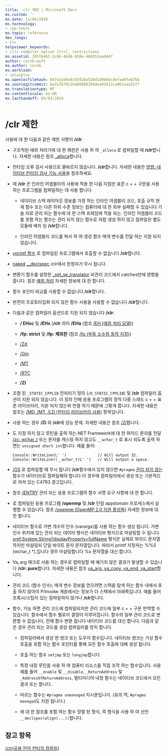 ```yaml
---
title: -clr 제한 | Microsoft Docs
ms.custom: ''
ms.date: 11/04/2016
ms.technology:
- cpp-tools
ms.topic: reference
dev_langs:
- C++
helpviewer_keywords:
- /clr compiler option [C++], restrictions
ms.assetid: 385f6462-2c68-46d6-810e-469553ead447
author: corob-msft
ms.author: corob
ms.workload:
- cplusplus
ms.openlocfilehash: 697e2a50e8c63928a52bd1d960dcdefad0fe87bb
ms.sourcegitcommit: be2a7679c2bd80968204dee03d13ca961eaa31ff
ms.translationtype: MT
ms.contentlocale: ko-KR
ms.lasthandoff: 05/03/2018
---
```

# <a name="clr-restrictions"></a>/clr 제한
사용에 대 한 다음과 같은 제한 사항이 **/clr**:  
  
-   구조적된 예외 처리기에 대 한 제한은 사용 하 여 `_alloca` 로 컴파일할 때 **/clr**합니다. 자세한 내용은 참조 [_alloca](../../c-runtime-library/reference/alloca.md)합니다.  
  
-   런타임 오류 검사 사용으로 올바르지 않습니다. **/clr**합니다. 자세한 내용은 [방법: 네이티브 런타임 검사 기능 사용](/visualstudio/debugger/how-to-use-native-run-time-checks)을 참조하세요.  
  
-   때 **/clr** 은 인라인 어셈블리의 사용에 적용 한 다음 지침만 표준 c + + 구문을 사용 하는 프로그램을 컴파일하는 데 사용 합니다.  
  
    -   네이티브 스택 레이아웃 정보를 가정 하는 인라인 어셈블리 코드, 호출 규칙 현재 함수 또는 다른 하위 수준 정보는 컴퓨터에 대 한 외부 실패할 수 있습니다 기술 자료 관리 되는 함수에 대 한 스택 프레임에 적용 되는. 인라인 어셈블리 코드를 포함 하는 함수는 관리 되지 않는 함수로 처럼 생성 하지 않고 컴파일된 별도 모듈에 배치 된 **/clr**합니다.  
  
    -   인라인 어셈블리 코드를 복사 하 여 생성 함수 매개 변수를 전달 하는 지원 되지 않습니다.  
  
-   [vprintf 함수](../../c-runtime-library/vprintf-functions.md) 로 컴파일된 프로그램에서 호출할 수 없습니다 **/clr**합니다.  
  
-   [naked](../../cpp/naked-cpp.md) [__declspec](../../cpp/declspec.md) /clr에서 한정자가 무시 됩니다.  
  
-   변환기 함수를 설정한 [_set_se_translator](../../c-runtime-library/reference/set-se-translator.md) 비관리 코드에서 catches만에 영향을 줍니다. 참조 [예외 처리](../../windows/exception-handling-cpp-component-extensions.md) 자세한 정보에 대 한 합니다.  
  
-   함수 포인터 비교를 사용할 수 없습니다 **/clr**합니다.  
  
-   완전히 프로토타입화 되지 않은 함수 사용을 사용할 수 없습니다 **/clr**합니다.  
  
-   다음과 같은 컴파일러 옵션으로 지원 되지 않습니다 **/clr**:  
  
    -   **/ EHsc** 및 **/EHs** (**/clr** 의미 **/EHa** (참조 [/EH (예외 처리 모델)](../../build/reference/eh-exception-handling-model.md))  
  
    -   **/fp: strict** 및 **/fp: 제외한** (참조 [/fp (부동 소수점 동작 지정)](../../build/reference/fp-specify-floating-point-behavior.md))  
  
    -   [/Zd](../../build/reference/z7-zi-zi-debug-information-format.md)  
  
    -   [/Gm](../../build/reference/gm-enable-minimal-rebuild.md)  
  
    -   [/MT](../../build/reference/md-mt-ld-use-run-time-library.md)  
  
    -   [/RTC](../../build/reference/rtc-run-time-error-checks.md)  
  
    -   **/ZI**  
  
-   조합 된 `_STATIC_CPPLIB` 전처리기 정의 (`/D_STATIC_CPPLIB`) 및 **/clr** 컴파일러 옵션이 지원 되지 않습니다. 이 정의 인해 응용 프로그램의 정적 다중 스레드 c + + 표준 라이브러리, 지원 되지 않는와 연결 하기 때문에 그렇게 합니다. 자세한 내용은 참조는 [/MD, /MT, /LD (런타임 라이브러리 사용)](../../build/reference/md-mt-ld-use-run-time-library.md) 항목입니다.  
  
-   사용 하는 경우 **/Zi** 와 **/clr**에 성능 문제. 자세한 내용은 참조 [/Zi](../../build/reference/z7-zi-zi-debug-information-format.md)합니다.  
  
-   도 지정 하지 않고 루틴을 출력 하는.NET Framework에 대 한 와이드 문자를 전달 [/zc: wchar_t](../../build/reference/zc-wchar-t-wchar-t-is-native-type.md) 또는 문자를 캐스팅 하지 않고도 `__wchar_t` 로 표시 되도록 출력 하면는 `unsigned short int`합니다. 예를 들어:  
  
    ```  
    Console::WriteLine(L' ')              // Will output 32.  
    Console::WriteLine((__wchar_t)L' ')   // Will output a space.  
    ```  
  
-   [/GS](../../build/reference/gs-buffer-security-check.md) 로 컴파일할 때 무시 됩니다 **/clr**함수에서 있지 않으면 `#pragma` [관리 되지 않는](../../preprocessor/managed-unmanaged.md) 함수가 네이티브로 컴파일해야 합니다.이 경우에 컴파일러에서 생성 또는 기본적으로 꺼져 있는 C4793 경고입니다.  
  
-   참조 [/ENTRY](../../build/reference/entry-entry-point-symbol.md) 관리 되는 응용 프로그램의 함수 서명 요구 사항에 대 한 합니다.  
  
-   로 컴파일된 응용 프로그램 **/openmp** 및 **/clr** 단일 appdomain 프로세스에서 실행할 수 있습니다.  참조 [/openmp (OpenMP 2.0 지원 활성화)](../../build/reference/openmp-enable-openmp-2-0-support.md) 자세한 정보에 대 한 합니다.  
  
-   네이티브 함수로 가변 개수의 인수 (varargs)를 사용 하는 함수 생성 됩니다. 가변 인수 위치에 있는 관리 되는 데이터 형식은 네이티브 형식으로 마샬링할 수 됩니다. <xref:System.String?displayProperty=fullName> 형식은 실제로 와이드 문자열 하지만 마샬링되 단일 바이트 문자 문자열입니다. 따라서 printf 지정자는 %%S (wchar_t *),입니다 경우 마샬링합니다 %s 문자열을 대신 합니다.  
  
-   Va_arg 매크로 사용 하는 경우로 컴파일할 때 예기치 않은 결과가 발생할 수 있습니다 **/clr: pure**합니다.  자세한 내용은 참조 [va_arg, va_copy, va_end, va_start](../../c-runtime-library/reference/va-arg-va-copy-va-end-va-start.md)합니다.  
  
-   관리 코드 (함수 인수); 매개 변수 정보를 얻으려면 스택을 탐색 하는 함수 내에서 호출 하지 않아야 P/Invoke 계층에서는 정보가 더 스택에서 아래쪽입니다.  예를 들어 프록시/스텁이 있는 컴파일하지 않거나 **/clr**합니다.  
  
-   함수, 가능 하면 관리 코드에 컴파일되지만 관리 코드에 일부 c + + 구문 번역할 수 있습니다.  함수에서 함수 별로이 결정이 이루어집니다. 함수의 일부 관리 코드로 변환할 수 없습니다, 전체 함수 변환 됩니다 네이티브 코드를 대신 합니다. 다음과 같은 경우 관리 되는 코드를 생성 컴파일러를 방지 합니다.  
  
    -   컴파일러에서 생성 한 썽크 또는 도우미 함수입니다. 네이티브 썽크는 가상 함수 호출을 포함 하는 함수 포인터를 통해 모든 함수 호출에 대해 생성 됩니다.  
  
    -   호출 하는 함수 `setjmp` 또는 `longjmp`합니다.  
  
    -   특정 내장 루틴을 사용 하 여 컴퓨터 리소스를 직접 조작 하는 함수입니다. 사용 예를 들어 `__enable` 및 `__disable`, `_ReturnAddress` 및 `_AddressOfReturnAddress`, 멀티미디어 내장 함수는 네이티브 코드에서 모든 결과 또는 합니다.  
  
    -   따르는 함수는 `#pragma unmanaged` 지시문입니다. (유의 역, `#pragma managed`도 지원 됩니다.)  
  
    -   에 대 한 참조를 포함 하는 함수 정렬 된 형식, 즉 형식을 사용 하 여 선언 `__declspec(align(...))`합니다.  
  
## <a name="see-also"></a>참고 항목  
 [/clr(공용 언어 런타임 컴파일)](../../build/reference/clr-common-language-runtime-compilation.md)